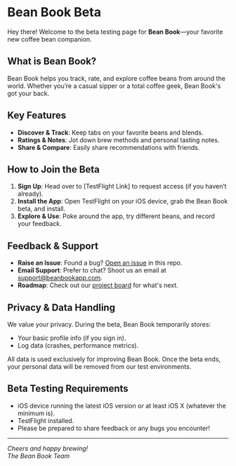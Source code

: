 
# Bean Book Beta

Hey there! Welcome to the beta testing page for **Bean Book**—your favorite new coffee bean companion.  

## What is Bean Book?

Bean Book helps you track, rate, and explore coffee beans from around the world. Whether you’re a casual sipper or a total coffee geek, Bean Book's got your back.

## Key Features

- **Discover & Track**: Keep tabs on your favorite beans and blends.
- **Ratings & Notes**: Jot down brew methods and personal tasting notes.
- **Share & Compare**: Easily share recommendations with friends.

## How to Join the Beta

1. **Sign Up**: Head over to [TestFlight Link] to request access (if you haven’t already).
2. **Install the App**: Open TestFlight on your iOS device, grab the Bean Book beta, and install.
3. **Explore & Use**: Poke around the app, try different beans, and record your feedback.

## Feedback & Support

- **Raise an Issue**: Found a bug? [Open an issue](https://github.com/yourusername/beanbook/issues) in this repo.
- **Email Support**: Prefer to chat? Shoot us an email at [support@beanbookapp.com](mailto:support@beanbookapp.com).
- **Roadmap**: Check out our [project board](https://github.com/yourusername/beanbook/projects) for what's next.

## Privacy & Data Handling

We value your privacy. During the beta, Bean Book temporarily stores:
- Your basic profile info (if you sign in).
- Log data (crashes, performance metrics).

All data is used exclusively for improving Bean Book. Once the beta ends, your personal data will be removed from our test environments.

## Beta Testing Requirements

- iOS device running the latest iOS version or at least iOS X (whatever the minimum is).
- TestFlight installed.
- Please be prepared to share feedback or any bugs you encounter!

---

_Cheers and happy brewing!_  
_The Bean Book Team_
